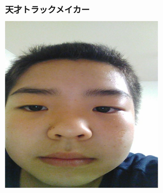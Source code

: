 <h1>天才トラックメイカー</h1>
<img src="https://github.com/Rnuri/Rnuri/blob/main/gur.png" height="550" width="600" align="left"></img>
